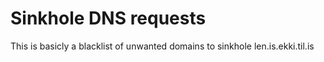 # Sinkhole DNS requests
This is basicly a blacklist of unwanted domains to sinkhole
len.is.ekki.til.is
